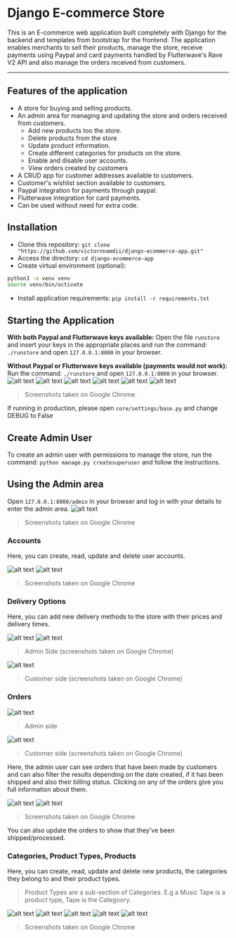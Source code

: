 # Django E-commerce Store

This is an E-commerce web application built completely with Django for the backend and templates from bootstrap for the frontend.
The application enables merchants to sell their products, manage the store, receive payments using Paypal and card payments handled by Flutterwave's Rave V2 API and also manage the orders received from customers.
- - - -

## Features of the application

* A store for buying and selling products.
* An admin area for managing and updating the store and orders received from customers.
  * Add new products too the store.
  * Delete products from the store
  * Update product information.
  * Create different categories for products on the store.
  * Enable and disable user accounts.
  * View orders created by customers
* A CRUD app for customer addresses available to customers.
* Customer's wishlist section available to customers.
* Paypal integration for payments through paypal.
* Flutterwave integration for card payments.
* Can be used without need for extra code.

## Installation

* Clone this repository: `git clone "https://github.com/victornnamdii/django-ecommerce-app.git"`
* Access the directory: `cd django-ecommerce-app`
* Create virtual environment (optional):

```bash
python3 -m venv venv
source venv/bin/activate
```

* Install application requirements: `pip install -r requirements.txt`

## Starting the Application

**With both Paypal and Flutterwave keys available:**
Open the file `runstore` and insert your keys in the appropriate places and run the command:
```./runstore``` and open `127.0.0.1:8000` in your browser.

**Without Paypal or Flutterwave keys available (payments would not work):**
Run the command: ```./runstore```
and open `127.0.0.1:8000` in your browser.
![alt text](https://github.com/victornnamdii/django-ecommerce-app/blob/main/_images/image3.png?raw=true)
![alt text](https://github.com/victornnamdii/django-ecommerce-app/blob/main/_images/image18.png?raw=true)
![alt text](https://github.com/victornnamdii/django-ecommerce-app/blob/main/_images/image19.png?raw=true)
![alt text](https://github.com/victornnamdii/django-ecommerce-app/blob/main/_images/image20.png?raw=true)
![alt text](https://github.com/victornnamdii/django-ecommerce-app/blob/main/_images/image21.png?raw=true)
![alt text](https://github.com/victornnamdii/django-ecommerce-app/blob/main/_images/image17.png?raw=true)
> Screenshots taken on Google Chrome.

If running in production, please open `core/settings/base.py` and change DEBUG to False

## Create Admin User

To create an admin user with permissions to manage the store, run the command:
```python manage.py createsuperuser```
and follow the instructions.

## Using the Admin area

Open `127.0.0.1:8000/admin` in your browser and log in with your details to enter the admin area.
![alt text](https://github.com/victornnamdii/django-ecommerce-app/blob/main/_images/image.png?raw=true)
> Screenshots taken on Google Chrome

### Accounts

Here, you can create, read, update and delete user accounts.

![alt text](https://github.com/victornnamdii/django-ecommerce-app/blob/main/_images/image8.png?raw=true)
![alt text](https://github.com/victornnamdii/django-ecommerce-app/blob/main/_images/image9.png?raw=true)
> Screenshots taken on Google Chrome

### Delivery Options

Here, you can add new delivery methods to the store with their prices and delivery times.

![alt text](https://github.com/victornnamdii/django-ecommerce-app/blob/main/_images/image6.png?raw=true)
![alt text](https://github.com/victornnamdii/django-ecommerce-app/blob/main/_images/image7.png?raw=true)
> Admin Side (screenshots taken on Google Chrome)

![alt text](https://github.com/victornnamdii/django-ecommerce-app/blob/main/_images/image15.png?raw=true)
> Customer side (screenshots taken on Google Chrome)

### Orders

![alt text](https://github.com/victornnamdii/django-ecommerce-app/blob/main/_images/image2.png?raw=true)
> Admin side

![alt text](https://github.com/victornnamdii/django-ecommerce-app/blob/main/_images/image16.png?raw=true)
> Customer side (screenshots taken on Google Chrome)

Here, the admin user can see orders that have been made by customers and can also filter the results depending on the date created, if it has been shipped and also their billing status.
Clicking on any of the orders give you full information about them.

![alt text](https://github.com/victornnamdii/django-ecommerce-app/blob/main/_images/image4.png?raw=true)
![alt text](https://github.com/victornnamdii/django-ecommerce-app/blob/main/_images/image5.png?raw=true)
> Screenshots taken on Google Chrome

You can also update the orders to show that they've been shipped/processed.

### Categories, Product Types, Products

Here, you can create, read, update and delete new products, the categories they belong to and their product types.
> Product Types are a sub-section of Categories. E.g a Music Tape is a product type, Tape is the Categoory.

![alt text](https://github.com/victornnamdii/django-ecommerce-app/blob/main/_images/image10.png?raw=true)
![alt text](https://github.com/victornnamdii/django-ecommerce-app/blob/main/_images/image11.png?raw=true)
![alt text](https://github.com/victornnamdii/django-ecommerce-app/blob/main/_images/image12.png?raw=true)
![alt text](https://github.com/victornnamdii/django-ecommerce-app/blob/main/_images/image13.png?raw=true)
![alt text](https://github.com/victornnamdii/django-ecommerce-app/blob/main/_images/image14.png?raw=true)
> Screenshots taken on Google Chrome
